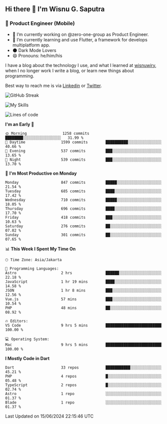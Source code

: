 ## Hi there 👋 I'm Wisnu G. Saputra

### :mobile_phone_off: Product Engineer (Mobile)

- 🔭 I’m currently working on @zero-one-group as Product Engineer.
- 🌱 I’m currently learning and use Flutter, a framework for develops multiplatform app.
- 🌑 Dark Mode Lovers
- 😄 Pronouns: he/him/his

I have a blog about the technology I use, and what I learned at [wisnuwiry](https://wisnuwiry.space/), when I no longer work I write a blog, or learn new things about programming.

Best way to reach me is via [Linkedin](https://www.linkedin.com/in/wisnu-saputra/) or [Twitter](https://twitter.com/wisnuwiry).

![GitHub Streak](https://streak-stats.demolab.com?user=wisnuwiry&theme=dark&hide_border=true)

![My Skills](https://skillicons.dev/icons?i=dart,flutter,kotlin,swift,go,js,css,neovim,git,linux&perline=5)

<!--START_SECTION:waka-->
![Lines of code](https://img.shields.io/badge/From%20Hello%20World%20I%27ve%20Written-5.8%20million%20lines%20of%20code-blue)

**I'm an Early 🐤** 

```text
🌞 Morning                1258 commits        ████████░░░░░░░░░░░░░░░░░   31.99 % 
🌆 Daytime                1599 commits        ██████████░░░░░░░░░░░░░░░   40.66 % 
🌃 Evening                537 commits         ███░░░░░░░░░░░░░░░░░░░░░░   13.65 % 
🌙 Night                  539 commits         ███░░░░░░░░░░░░░░░░░░░░░░   13.70 % 
```
📅 **I'm Most Productive on Monday** 

```text
Monday                   847 commits         █████░░░░░░░░░░░░░░░░░░░░   21.54 % 
Tuesday                  685 commits         ████░░░░░░░░░░░░░░░░░░░░░   17.42 % 
Wednesday                710 commits         █████░░░░░░░░░░░░░░░░░░░░   18.05 % 
Thursday                 696 commits         ████░░░░░░░░░░░░░░░░░░░░░   17.70 % 
Friday                   418 commits         ███░░░░░░░░░░░░░░░░░░░░░░   10.63 % 
Saturday                 276 commits         ██░░░░░░░░░░░░░░░░░░░░░░░   07.02 % 
Sunday                   301 commits         ██░░░░░░░░░░░░░░░░░░░░░░░   07.65 % 
```


📊 **This Week I Spent My Time On** 

```text
🕑︎ Time Zone: Asia/Jakarta

💬 Programming Languages: 
Astro                    2 hrs               ██████░░░░░░░░░░░░░░░░░░░   22.18 % 
JavaScript               1 hr 19 mins        ████░░░░░░░░░░░░░░░░░░░░░   14.58 % 
JSON                     1 hr 8 mins         ███░░░░░░░░░░░░░░░░░░░░░░   12.56 % 
Vue.js                   57 mins             ███░░░░░░░░░░░░░░░░░░░░░░   10.54 % 
PHP                      48 mins             ██░░░░░░░░░░░░░░░░░░░░░░░   08.92 % 

🔥 Editors: 
VS Code                  9 hrs 5 mins        █████████████████████████   100.00 % 

💻 Operating System: 
Mac                      9 hrs 5 mins        █████████████████████████   100.00 % 
```

**I Mostly Code in Dart** 

```text
Dart                     33 repos            ███████████░░░░░░░░░░░░░░   45.21 % 
PHP                      4 repos             █░░░░░░░░░░░░░░░░░░░░░░░░   05.48 % 
TypeScript               2 repos             █░░░░░░░░░░░░░░░░░░░░░░░░   02.74 % 
Astro                    1 repo              ░░░░░░░░░░░░░░░░░░░░░░░░░   01.37 % 
Blade                    1 repo              ░░░░░░░░░░░░░░░░░░░░░░░░░   01.37 % 
```




 Last Updated on 15/06/2024 22:15:46 UTC
<!--END_SECTION:waka-->

